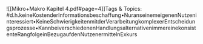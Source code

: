 
![[Mikro+Makro Kapitel 4.pdf#page=4]]Tags & Topics:
   #d.h.keineKostenderInformationsbeschaffung•NuranseinemeigenenNutzeninteressiert•KeineSchwierigkeitenmitderVerarbeitungkomplexerEntscheidungsprozesse•KannbeiverschiedenenHandlungsalternativenimmereinekonsistenteRangfolgeinBezugaufdenNutzenermittelnExkurs